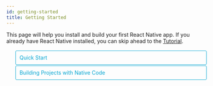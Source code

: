 ```yaml
---
id: getting-started
title: Getting Started
---
```


<style>
  .toggler li {
    display: inline-block;
    position: relative;
    top: 1px;
    padding: 10px;
    margin: 0px 2px 0px 2px;
    border: 1px solid #05A5D1;
    border-bottom-color: transparent;
    border-radius: 3px 3px 0px 0px;
    color: #05A5D1;
    background-color: transparent;
    font-size: 0.99em;
    cursor: pointer;
  }
  .toggler li:first-child {
    margin-left: 0;
  }
  .toggler li:last-child {
    margin-right: 0;
  }
  .toggler ul {
    width: 100%;
    display: inline-block;
    list-style-type: none;
    margin: 0;
    border-bottom: 1px solid #05A5D1;
    cursor: default;
  }
  @media screen and (max-width: 960px) {
    .toggler li,
    .toggler li:first-child,
    .toggler li:last-child {
      display: block;
      border-bottom-color: #05A5D1;
      border-radius: 3px;
      margin: 2px 0px 2px 0px;
    }
    .toggler ul {
      border-bottom: 0;
    }
  }
  .toggler a {
    display: inline-block;
    padding: 10px 5px;
    margin: 2px;
    border: 1px solid #05A5D1;
    border-radius: 3px;
    text-decoration: none !important;
  }
  .display-guide-quickstart .toggler .button-quickstart,
  .display-guide-native .toggler .button-native,
  .display-os-mac .toggler .button-mac,
  .display-os-linux .toggler .button-linux,
  .display-os-windows .toggler .button-windows,
  .display-platform-ios .toggler .button-ios,
  .display-platform-android .toggler .button-android {
    background-color: #05A5D1;
    color: white;
  }
  block { display: none; }
  .display-guide-quickstart.display-platform-ios.display-os-mac .quickstart.ios.mac,
  .display-guide-quickstart.display-platform-ios.display-os-linux .quickstart.ios.linux,
  .display-guide-quickstart.display-platform-ios.display-os-windows .quickstart.ios.windows,
  .display-guide-quickstart.display-platform-android.display-os-mac .quickstart.android.mac,
  .display-guide-quickstart.display-platform-android.display-os-linux .quickstart.android.linux,
  .display-guide-quickstart.display-platform-android.display-os-windows .quickstart.android.windows,    .display-guide-native.display-platform-ios.display-os-mac .native.ios.mac,
  .display-guide-native.display-platform-ios.display-os-linux .native.ios.linux,
  .display-guide-native.display-platform-ios.display-os-windows .native.ios.windows,
  .display-guide-native.display-platform-android.display-os-mac .native.android.mac,
  .display-guide-native.display-platform-android.display-os-linux .native.android.linux,
  .display-guide-native.display-platform-android.display-os-windows .native.android.windows {
    display: block;
  }
</style>

This page will help you install and build your first React Native app. If you
already have React Native installed, you can skip ahead to the
[Tutorial](tutorial.md).

<div class="toggler">
  <ul role="tablist" >
    <li id="quickstart" class="button-quickstart" aria-selected="false" role="tab" tabindex="0" aria-controls="quickstarttab" onclick="displayTab('guide', 'quickstart')">
      Quick Start
    </li>
    <li id="native" class="button-native" aria-selected="false" role="tab" tabindex="-1" aria-controls="nativetab" onclick="displayTab('guide', 'native')">
      Building Projects with Native Code
    </li>
  </ul>
</div>

<block class="quickstart mac windows linux ios android" />

[Create React Native App](https://github.com/react-community/create-react-native-app)
is the easiest way to start building a new React Native application. It allows
you to start a project without installing or configuring any tools to build
native code - no Xcode or Android Studio installation required (see
[Caveats](getting-started.md#caveats)).

Assuming that you have [Node](https://nodejs.org/en/download/) installed, you
can use npm to install the `create-react-native-app` command line utility:

```
npm install -g create-react-native-app
```

Then run the following commands to create a new React Native project called
"AwesomeProject":

```
create-react-native-app AwesomeProject

cd AwesomeProject
npm start
```

This will start a development server for you, and print a QR code in your
terminal.

## Running your React Native application

Install the [Expo](https://expo.io) client app on your iOS or Android phone and
connect to the same wireless network as your computer. Using the Expo app, scan
the QR code from your terminal to open your project.

### Modifying your app

Now that you have successfully run the app, let's modify it. Open `App.js` in
your text editor of choice and edit some lines. The application should reload
automatically once you save your changes.

### That's it!

Congratulations! You've successfully run and modified your first React Native
app.

<center><img src="/react-native/docs/assets/GettingStartedCongratulations.png" width="150"></img></center>

## Now what?

* Create React Native App also has a
  [user guide](https://github.com/react-community/create-react-native-app/blob/master/react-native-scripts/template/README.md)
  you can reference if you have questions specific to the tool.

* If you can't get this to work, see the
  [Troubleshooting](https://github.com/react-community/create-react-native-app/blob/master/react-native-scripts/template/README.md#troubleshooting)
  section in the README for Create React Native App.

If you're curious to learn more about React Native, continue on to the
[Tutorial](tutorial.md).

### Running your app on a simulator or virtual device

Create React Native App makes it really easy to run your React Native app on a
physical device without setting up a development environment. If you want to run
your app on the iOS Simulator or an Android Virtual Device, please refer to the
instructions for building projects with native code to learn how to install
Xcode and set up your Android development environment.

Once you've set these up, you can launch your app on an Android Virtual Device
by running `npm run android`, or on the iOS Simulator by running `npm run ios`
(macOS only).

### Caveats

Because you don't build any native code when using Create React Native App to
create a project, it's not possible to include custom native modules beyond the
React Native APIs and components that are available in the Expo client app.

If you know that you'll eventually need to include your own native code, Create
React Native App is still a good way to get started. In that case you'll just
need to
"[eject](https://github.com/react-community/create-react-native-app/blob/master/react-native-scripts/template/README.md#ejecting-from-create-react-native-app)"
eventually to create your own native builds. If you do eject, the "Building
Projects with Native Code" instructions will be required to continue working on
your project.

Create React Native App configures your project to use the most recent React
Native version that is supported by the Expo client app. The Expo client app
usually gains support for a given React Native version about a week after the
React Native version is released as stable. You can check
[this document](https://github.com/react-community/create-react-native-app/blob/master/VERSIONS.md)
to find out what versions are supported.

If you're integrating React Native into an existing project, you'll want to skip
Create React Native App and go directly to setting up the native build
environment. Select "Building Projects with Native Code" above for instructions
on configuring a native build environment for React Native.

<block class="native mac windows linux ios android" />

<p>Follow these instructions if you need to build native code in your project. For example, if you are integrating React Native into an existing application, or if you "ejected" from <a href="getting-started.md" onclick="displayTab('guide', 'quickstart')">Create React Native App</a>, you'll need this section.</p>

The instructions are a bit different depending on your development operating
system, and whether you want to start developing for iOS or Android. If you want
to develop for both iOS and Android, that's fine - you just have to pick one to
start with, since the setup is a bit different.

<div class="toggler">
  <span>Development OS:</span>
  <a href="javascript:void(0);" class="button-mac" onclick="displayTab('os', 'mac')">macOS</a>
  <a href="javascript:void(0);" class="button-windows" onclick="displayTab('os', 'windows')">Windows</a>
  <a href="javascript:void(0);" class="button-linux" onclick="displayTab('os', 'linux')">Linux</a>
  <span>Target OS:</span>
  <a href="javascript:void(0);" class="button-ios" onclick="displayTab('platform', 'ios')">iOS</a>
  <a href="javascript:void(0);" class="button-android" onclick="displayTab('platform', 'android')">Android</a>
</div>

<block class="native linux windows ios" />

## Unsupported

<blockquote><p>A Mac is required to build projects with native code for iOS. You can follow the <a href="getting-started.md" onclick="displayTab('guide', 'quickstart')">Quick Start</a> to learn how to build your app using Create React Native App instead.</p></blockquote>

<block class="native mac ios" />

## Installing dependencies

You will need Node, Watchman, the React Native command line interface, and
Xcode.

While you can use any editor of your choice to develop your app, you will need
to install Xcode in order to set up the necessary tooling to build your React
Native app for iOS.

<block class="native mac android" />

## Installing dependencies

You will need Node, Watchman, the React Native command line interface, a JDK,
and Android Studio.

<block class="native linux android" />

## Installing dependencies

You will need Node, the React Native command line interface, a JDK, and Android
Studio.

<block class="native windows android" />

## Installing dependencies

You will need Node, the React Native command line interface, Python2, a JDK, and
Android Studio.

<block class="native mac windows linux android" />

While you can use any editor of your choice to develop your app, you will need
to install Android Studio in order to set up the necessary tooling to build your
React Native app for Android.

<block class="native mac ios android" />

### Node, Watchman

We recommend installing Node and Watchman using [Homebrew](http://brew.sh/). Run
the following commands in a Terminal after installing Homebrew:

```
brew install node
brew install watchman
```

If you have already installed Node on your system, make sure it is version 4 or
newer.

[Watchman](https://facebook.github.io/watchman) is a tool by Facebook for
watching changes in the filesystem. It is highly recommended you install it for
better performance.

<block class="native linux android" />

### Node

Follow the
[installation instructions for your Linux distribution](https://nodejs.org/en/download/package-manager/)
to install Node 6 or newer.

<block class='native windows android' />

### Node, Python2, JDK

We recommend installing Node and Python2 via
[Chocolatey](https://chocolatey.org), a popular package manager for Windows.

React Native also requires a recent version of the
[Java SE Development Kit (JDK)](http://www.oracle.com/technetwork/java/javase/downloads/jdk8-downloads-2133151.html),
as well as Python 2. Both can be installed using Chocolatey.

Open an Administrator Command Prompt (right click Command Prompt and select "Run
as Administrator"), then run the following command:

```powershell
choco install -y nodejs.install python2 jdk8
```

If you have already installed Node on your system, make sure it is version 4 or
newer. If you already have a JDK on your system, make sure it is version 8 or
newer.

> You can find additional installation options on
> [Node's Downloads page](https://nodejs.org/en/download/).

<block class="native mac ios android" />

### The React Native CLI

Node comes with npm, which lets you install the React Native command line
interface.

Run the following command in a Terminal:

```
npm install -g react-native-cli
```

> If you get an error like `Cannot find module 'npmlog'`, try installing npm
> directly: `curl -0 -L https://npmjs.org/install.sh | sudo sh`.

<block class="native windows linux android" />

### The React Native CLI

Node comes with npm, which lets you install the React Native command line
interface.

Run the following command in a Command Prompt or shell:

```powershell
npm install -g react-native-cli
```

> If you get an error like `Cannot find module 'npmlog'`, try installing npm
> directly: `curl -0 -L https://npmjs.org/install.sh | sudo sh`.

<block class="native mac ios" />

### Xcode

The easiest way to install Xcode is via the
[Mac App Store](https://itunes.apple.com/us/app/xcode/id497799835?mt=12).
Installing Xcode will also install the iOS Simulator and all the necessary tools
to build your iOS app.

If you have already installed Xcode on your system, make sure it is version 8 or
higher.

#### Command Line Tools

You will also need to install the Xcode Command Line Tools. Open Xcode, then
choose "Preferences..." from the Xcode menu. Go to the Locations panel and
install the tools by selecting the most recent version in the Command Line Tools
dropdown.

![Xcode Command Line Tools](/react-native/docs/assets/GettingStartedXcodeCommandLineTools.png)

<block class="native mac linux android" />

### Java Development Kit

React Native requires a recent version of the Java SE Development Kit (JDK).
[Download and install JDK 8 or newer](http://www.oracle.com/technetwork/java/javase/downloads/jdk8-downloads-2133151.html)
if needed.

<block class="native mac linux windows android" />

### Android development environment

Setting up your development environment can be somewhat tedious if you're new to
Android development. If you're already familiar with Android development, there
are a few things you may need to configure. In either case, please make sure to
carefully follow the next few steps.

<block class="native mac windows linux android" />

#### 1. Install Android Studio

[Download and install Android Studio](https://developer.android.com/studio/index.html).
Choose a "Custom" setup when prompted to select an installation type. Make sure
the boxes next to all of the following are checked:

<block class="native mac windows android" />

* `Android SDK`
* `Android SDK Platform`
* `Performance (Intel ® HAXM)`
* `Android Virtual Device`

<block class="native linux android" />

* `Android SDK`
* `Android SDK Platform`
* `Android Virtual Device`

<block class="native mac windows linux android" />

Then, click "Next" to install all of these components.

> If the checkboxes are grayed out, you will have a chance to install these
> components later on.

Once setup has finalized and you're presented with the Welcome screen, proceed
to the next step.

#### 2. Install the Android SDK

Android Studio installs the latest Android SDK by default. Building a React
Native app with native code, however, requires the `Android 6.0 (Marshmallow)`
SDK in particular. Additional Android SDKs can be installed through the SDK
Manager in Android Studio.

The SDK Manager can be accessed from the "Welcome to Android Studio" screen.
Click on "Configure", then select "SDK Manager".

<block class="native mac android" />

![Android Studio Welcome](/react-native/docs/assets/GettingStartedAndroidStudioWelcomeMacOS.png)

<block class="native windows android" />

![Android Studio Welcome](/react-native/docs/assets/GettingStartedAndroidStudioWelcomeWindows.png)

<block class="native mac windows linux android" />

> The SDK Manager can also be found within the Android Studio "Preferences"
> dialog, under **Appearance & Behavior** → **System Settings** → **Android
> SDK**.

Select the "SDK Platforms" tab from within the SDK Manager, then check the box
next to "Show Package Details" in the bottom right corner. Look for and expand
the `Android 6.0 (Marshmallow)` entry, then make sure the following items are
all checked:

* `Google APIs`
* `Android SDK Platform 23`
* `Intel x86 Atom_64 System Image`
* `Google APIs Intel x86 Atom_64 System Image`

<block class="native mac android" />

![Android SDK Manager](/react-native/docs/assets/GettingStartedAndroidSDKManagerMacOS.png)

<block class="native windows android" />

![Android SDK Manager](/react-native/docs/assets/GettingStartedAndroidSDKManagerWindows.png)

<block class="native windows mac linux android" />

Next, select the "SDK Tools" tab and check the box next to "Show Package
Details" here as well. Look for and expand the "Android SDK Build-Tools" entry,
then make sure that `23.0.1` is selected.

<block class="native mac android" />

![Android SDK Manager - 23.0.1 Build Tools](/react-native/docs/assets/GettingStartedAndroidSDKManagerSDKToolsMacOS.png)

<block class="native windows android" />

![Android SDK Manager - 23.0.1 Build Tools](/react-native/docs/assets/GettingStartedAndroidSDKManagerSDKToolsWindows.png)

<block class="native windows mac linux android" />

Finally, click "Apply" to download and install the Android SDK and related build
tools.

<block class="native mac android" />

![Android SDK Manager - Installs](/react-native/docs/assets/GettingStartedAndroidSDKManagerInstallsMacOS.png)

<block class="native windows android" />

![Android SDK Manager - Installs](/react-native/docs/assets/GettingStartedAndroidSDKManagerInstallsWindows.png)

<block class="native mac windows linux android" />

#### 3. Configure the ANDROID_HOME environment variable

The React Native tools require some environment variables to be set up in order
to build apps with native code.

<block class="native mac linux android" />

Add the following lines to your `$HOME/.bash_profile` config file:

<block class="native mac android" />

```
export ANDROID_HOME=$HOME/Library/Android/sdk
export PATH=$PATH:$ANDROID_HOME/tools
export PATH=$PATH:$ANDROID_HOME/platform-tools
```

<block class="native linux android" />

```
export ANDROID_HOME=$HOME/Android/Sdk
export PATH=$PATH:$ANDROID_HOME/tools
export PATH=$PATH:$ANDROID_HOME/platform-tools
```

<block class="native mac linux android" />

> `.bash_profile` is specific to `bash`. If you're using another shell, you will
> need to edit the appropriate shell-specific config file.

Type `source $HOME/.bash_profile` to load the config into your current shell.
Verify that ANDROID_HOME has been added to your path by running `echo $PATH`.

> Please make sure you use the correct Android SDK path. You can find the actual
> location of the SDK in the Android Studio "Preferences" dialog, under
> **Appearance & Behavior** → **System Settings** → **Android SDK**.

<block class="native windows android" />

Open the System pane under **System and Security** in the Control Panel, then
click on **Change settings...**. Open the **Advanced** tab and click on
**Environment Variables...**. Click on **New...** to create a new `ANDROID_HOME`
user variable that points to the path to your Android SDK:

![ANDROID_HOME Environment Variable](/react-native/docs/assets/GettingStartedAndroidEnvironmentVariableANDROID_HOME.png)

The SDK is installed, by default, at the following location:

```powershell
c:\Users\YOUR_USERNAME\AppData\Local\Android\Sdk
```

You can find the actual location of the SDK in the Android Studio "Preferences"
dialog, under **Appearance & Behavior** → **System Settings** → **Android SDK**.

Open a new Command Prompt window to ensure the new environment variable is
loaded before proceeding to the next step.

<block class="native linux android" />

### Watchman (optional)

Follow the
[Watchman installation guide](https://facebook.github.io/watchman/install.md#build-install)
to compile and install Watchman from source.

> [Watchman](https://facebook.github.io/watchman/install.md) is a tool by
> Facebook for watching changes in the filesystem. It is highly recommended you
> install it for better performance, but it's alright to skip this if you find
> the process to be tedious.

<block class="native mac ios" />

## Creating a new application

Use the React Native command line interface to generate a new React Native
project called "AwesomeProject":

```
react-native init AwesomeProject
```

This is not necessary if you are integrating React Native into an existing
application, if you "ejected" from Create React Native App, or if you're adding
iOS support to an existing React Native project (see
[Platform Specific Code](platform-specific-code.md)).

<block class="native mac windows linux android" />

## Creating a new application

Use the React Native command line interface to generate a new React Native
project called "AwesomeProject":

```
react-native init AwesomeProject
```

This is not necessary if you are integrating React Native into an existing
application, if you "ejected" from Create React Native App, or if you're adding
Android support to an existing React Native project (see
[Platform Specific Code](platform-specific-code.md)).

<block class="native mac windows linux android" />

## Preparing the Android device

You will need an Android device to run your React Native Android app. This can
be either a physical Android device, or more commonly, you can use an Android
Virtual Device which allows you to emulate an Android device on your computer.

Either way, you will need to prepare the device to run Android apps for
development.

### Using a physical device

If you have a physical Android device, you can use it for development in place
of an AVD by plugging it in to your computer using a USB cable and following the
instructions [here](running-on-device.md).

### Using a virtual device

You can see the list of available Android Virtual Devices (AVDs) by opening the
"AVD Manager" from within Android Studio. Look for an icon that looks like this:

![Android Studio AVD Manager](/react-native/docs/assets/GettingStartedAndroidStudioAVD.png)

If you have just installed Android Studio, you will likely need to
[create a new AVD](https://developer.android.com/studio/run/managing-avds.html).
Select "Create Virtual Device...", then pick any Phone from the list and click
"Next".

<block class="native windows android" />

![Android Studio AVD Manager](/react-native/docs/assets/GettingStartedCreateAVDWindows.png)

<block class="native mac android" />

![Android Studio AVD Manager](/react-native/docs/assets/GettingStartedCreateAVDMacOS.png)

<block class="native mac windows linux android" />

Select the "x86 Images" tab, then look for the **Marshmallow** API Level 23,
x86_64 ABI image with a Android 6.0 (Google APIs) target.

<block class="native linux android" />

> We recommend configuring
> [VM acceleration](https://developer.android.com/studio/run/emulator-acceleration.html#vm-linux)
> on your system to improve performance. Once you've followed those
> instructions, go back to the AVD Manager.

<block class="native windows android" />

![Install HAXM](/react-native/docs/assets/GettingStartedCreateAVDx86Windows.png)

> If you don't have HAXM installed, click on "Install HAXM" or follow
> [these instructions](https://software.intel.com/en-us/android/articles/installation-instructions-for-intel-hardware-accelerated-execution-manager-windows)
> to set it up, then go back to the AVD Manager.

![AVD List](/react-native/docs/assets/GettingStartedAVDManagerWindows.png)

<block class="native mac android" />

![Install HAXM](/react-native/docs/assets/GettingStartedCreateAVDx86MacOS.png)

> If you don't have HAXM installed, follow
> [these instructions](https://software.intel.com/en-us/android/articles/installation-instructions-for-intel-hardware-accelerated-execution-manager-mac-os-x)
> to set it up, then go back to the AVD Manager.

![AVD List](/react-native/docs/assets/GettingStartedAVDManagerMacOS.png)

<block class="native mac windows linux android" />

Click "Next" then "Finish" to create your AVD. At this point you should be able
to click on the green triangle button next to your AVD to launch it, then
proceed to the next step.

<block class="native mac ios" />

## Running your React Native application

Run `react-native run-ios` inside your React Native project folder:

```
cd AwesomeProject
react-native run-ios
```

You should see your new app running in the iOS Simulator shortly.

![AwesomeProject on iOS](/react-native/docs/assets/GettingStartediOSSuccess.png)

`react-native run-ios` is just one way to run your app. You can also run it
directly from within Xcode or [Nuclide](https://nuclide.io/).

> If you can't get this to work, see the
> [Troubleshooting](troubleshooting.md#content) page.

### Running on a device

The above command will automatically run your app on the iOS Simulator by
default. If you want to run the app on an actual physical iOS device, please
follow the instructions [here](running-on-device.md).

<block class="native mac windows linux android" />

## Running your React Native application

Run `react-native run-android` inside your React Native project folder:

```
cd AwesomeProject
react-native run-android
```

If everything is set up correctly, you should see your new app running in your
Android emulator shortly.

<block class="native mac android" />

![AwesomeProject on Android](/react-native/docs/assets/GettingStartedAndroidSuccessMacOS.png)

<block class="native windows android" />

![AwesomeProject on Android](/react-native/docs/assets/GettingStartedAndroidSuccessWindows.png)

<block class="native mac windows linux android" />

`react-native run-android` is just one way to run your app - you can also run it
directly from within Android Studio or [Nuclide](https://nuclide.io/).

> If you can't get this to work, see the
> [Troubleshooting](troubleshooting.md#content) page.

<block class="native mac ios android" />

### Modifying your app

Now that you have successfully run the app, let's modify it.

<block class="native mac ios" />

* Open `App.js` in your text editor of choice and edit some lines.
* Hit `⌘R` in your iOS Simulator to reload the app and see your changes!

<block class="native mac android" />

* Open `App.js` in your text editor of choice and edit some lines.
* Press the `R` key twice or select `Reload` from the Developer Menu (`⌘M`) to
  see your changes!

<block class="native windows linux android" />

### Modifying your app

Now that you have successfully run the app, let's modify it.

* Open `App.js` in your text editor of choice and edit some lines.
* Press the `R` key twice or select `Reload` from the Developer Menu (`Ctrl +
  M`) to see your changes!

<block class="native mac ios android" />

### That's it!

Congratulations! You've successfully run and modified your first React Native
app.

<center><img src="/react-native/docs/assets/GettingStartedCongratulations.png" width="150"></img></center>

<block class="native windows linux android" />

### That's it!

Congratulations! You've successfully run and modified your first React Native
app.

<center><img src="/react-native/docs/assets/GettingStartedCongratulations.png" width="150"></img></center>

<block class="native mac ios" />

## Now what?

* Turn on [Live Reload](debugging.md#reloading-javascript) in the Developer
  Menu. Your app will now reload automatically whenever you save any changes!

* If you want to add this new React Native code to an existing application,
  check out the [Integration guide](integration-with-existing-apps.md).

If you're curious to learn more about React Native, continue on to the
[Tutorial](tutorial.md).

<block class="native windows linux mac android" />

## Now what?

* Turn on [Live Reload](debugging.md#reloading-javascript) in the Developer
  Menu. Your app will now reload automatically whenever you save any changes!

* If you want to add this new React Native code to an existing application,
  check out the [Integration guide](integration-with-existing-apps.md).

If you're curious to learn more about React Native, continue on to the
[Tutorial](tutorial.md).

<script>
  function displayTab(type, value) {
    var container = document.getElementsByTagName('block')[0].parentNode;
    container.className = 'display-' + type + '-' + value + ' ' +
      container.className.replace(RegExp('display-' + type + '-[a-z]+ ?'), '');
  }
  function convertBlocks() {
    // Convert <div>...<span><block /></span>...</div>
    // Into <div>...<block />...</div>
    var blocks = document.querySelectorAll('block');
    for (var i = 0; i < blocks.length; ++i) {
      var block = blocks[i];
      var span = blocks[i].parentNode;
      var container = span.parentNode;
      container.insertBefore(block, span);
      container.removeChild(span);
    }
    // Convert <div>...<block />content<block />...</div>
    // Into <div>...<block>content</block><block />...</div>
    blocks = document.querySelectorAll('block');
    for (var i = 0; i < blocks.length; ++i) {
      var block = blocks[i];
      while (
        block.nextSibling &&
        block.nextSibling.tagName !== 'BLOCK'
      ) {
        block.appendChild(block.nextSibling);
      }
    }
  }
  function guessPlatformAndOS() {
    if (!document.querySelector('block')) {
      return;
    }
    // If we are coming to the page with a hash in it (i.e. from a search, for example), try to get
    // us as close as possible to the correct platform and dev os using the hashtag and block walk up.
    var foundHash = false;
    if (
      window.location.hash !== '' &&
      window.location.hash !== 'content'
    ) {
      // content is default
      var hashLinks = document.querySelectorAll(
        'a.hash-link'
      );
      for (
        var i = 0;
        i < hashLinks.length && !foundHash;
        ++i
      ) {
        if (hashLinks[i].hash === window.location.hash) {
          var parent = hashLinks[i].parentElement;
          while (parent) {
            if (parent.tagName === 'BLOCK') {
              // Could be more than one target os and dev platform, but just choose some sort of order
              // of priority here.
              // Dev OS
              if (parent.className.indexOf('mac') > -1) {
                displayTab('os', 'mac');
                foundHash = true;
              } else if (
                parent.className.indexOf('linux') > -1
              ) {
                displayTab('os', 'linux');
                foundHash = true;
              } else if (
                parent.className.indexOf('windows') > -1
              ) {
                displayTab('os', 'windows');
                foundHash = true;
              } else {
                break;
              }
              // Target Platform
              if (parent.className.indexOf('ios') > -1) {
                displayTab('platform', 'ios');
                foundHash = true;
              } else if (
                parent.className.indexOf('android') > -1
              ) {
                displayTab('platform', 'android');
                foundHash = true;
              } else {
                break;
              }
              // Guide
              if (parent.className.indexOf('native') > -1) {
                displayTab('guide', 'native');
                foundHash = true;
              } else if (
                parent.className.indexOf('quickstart') > -1
              ) {
                displayTab('guide', 'quickstart');
                foundHash = true;
              } else {
                break;
              }
              break;
            }
            parent = parent.parentElement;
          }
        }
      }
    }
    // Do the default if there is no matching hash
    if (!foundHash) {
      var isMac = navigator.platform === 'MacIntel';
      var isWindows = navigator.platform === 'Win32';
      displayTab('platform', isMac ? 'ios' : 'android');
      displayTab(
        'os',
        isMac ? 'mac' : isWindows ? 'windows' : 'linux'
      );
      displayTab('guide', 'quickstart');
      displayTab('language', 'objc');
    }
  }
  convertBlocks();
  guessPlatformAndOS();
</script>

